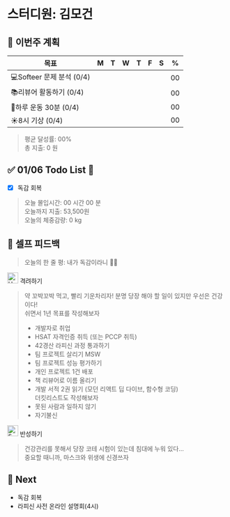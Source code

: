 # 스터디원: 김모건

## 🚀 이번주 계획

| 목표                      | M   | T   | W   | T   | F   | S   | %   |
| ------------------------- | --- | --- | --- | --- | --- | --- | --- |
| 💻Softeer 문제 분석 (0/4) |     |     |     |     |     |     | 00  |
| 📚리뷰어 활동하기 (0/4)   |     |     |     |     |     |     | 00  |
| 💪하루 운동 30분 (0/4)    |     |     |     |     |     |     | 00  |
| ☀️8시 기상 (0/4)          |     |     |     |     |     |     | 00  |

> 평균 달성률: 00% <br>
> 총 지출: 0 원 <br>

## ✅ 01/06 Todo List 🌅

- [x] 독감 회복

> 오늘 몰입시간: 00 시간 00 분<br>
> 오늘까지 지출: 53,500원<br>
> 오늘의 체중감량: 0 kg

## 🎉 셀프 피드백

> 오늘의 한 줄 평: 내가 독감이라니 🥲💉

<img src="https://raw.githubusercontent.com/Tarikul-Islam-Anik/Animated-Fluent-Emojis/master/Emojis/Smilies/Hugging%20Face.png" alt="Hugging Face" width="25" height="25"> 격려하기</img>

> 약 꼬박꼬박 먹고, 빨리 기운차리자! 분명 당장 해야 할 일이 있지만 우선은 건강이다! <br>
> 쉬면서 1년 목표를 작성해보자
>
> - 개발자로 취업
> - HSAT 자격인증 취득 (또는 PCCP 취득)
> - 42경산 라피신 과정 통과하기
> - 팀 프로젝트 살리기 MSW
> - 팀 프로젝트 성능 평가하기
> - 개인 프로젝트 1건 배포
> - 책 리뷰어로 이름 올리기
> - 개발 서적 2권 읽기 (모던 리액트 딥 다이브, 함수형 코딩) <br>
>   더킷리스트도 작성해보자 <br>
> - 못된 사람과 일하지 않기
> - 자기불신

<img src="https://raw.githubusercontent.com/Tarikul-Islam-Anik/Animated-Fluent-Emojis/master/Emojis/Smilies/Face%20with%20Monocle.png" alt="Face with Monocle" width="25" height="25"> 반성하기</img>

> 건강관리를 못해서 당장 코테 시험이 있는데 침대에 누워 있다... <br>
> 중요할 때니까, 마스크와 위생에 신경쓰자<br>

## 🌱 Next

- 독감 회복
- 라피신 사전 온라인 설명회(4시)

